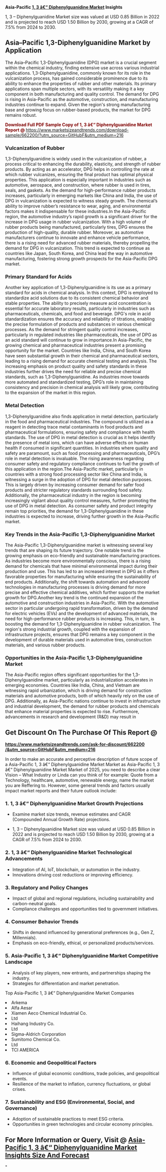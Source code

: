 <p><strong>Asia-Pacific&nbsp;<a href=""https://www.marketsizeandtrends.com/download-sample/662200/&amp;utm_source=GitHubF&amp;utm_medium=216"">1, 3 â€“ Diphenylguanidine Market</a> Insights</strong></p><p>1, 3 – Diphenylguanidine Market size was valued at USD 0.85 Billion in 2022 and is projected to reach USD 1.50 Billion by 2030, growing at a CAGR of 7.5% from 2024 to 2030.</p><p><h2>Asia–Pacific 1,3-Diphenylguanidine Market by Application</h2>The Asia–Pacific 1,3-Diphenylguanidine (DPG) market is a crucial segment within the chemical industry, finding extensive use across various industrial applications. 1,3-Diphenylguanidine, commonly known for its role in the vulcanization process, has gained considerable prominence due to its ability to enhance the properties of rubber and other materials. Its primary applications span multiple sectors, with its versatility making it a key component in both manufacturing and quality control. The demand for DPG is rising in Asia-Pacific as the automotive, construction, and manufacturing industries continue to expand. Given the region's strong manufacturing base and growing focus on rubber-based products, the market for DPG remains robust.<p><strong><span style="color: #800000;">Download Full PDF Sample Copy of 1, 3 â€“ Diphenylguanidine Market Report @</span>&nbsp;</strong><a href="https://www.marketsizeandtrends.com/download-sample/662200/?utm_source=GitHubF&amp;utm_medium=216" target="_blank">https://www.marketsizeandtrends.com/download-sample/662200/?utm_source=GitHubF&amp;utm_medium=216</a></p><h3>Vulcanization of Rubber</h3>1,3-Diphenylguanidine is widely used in the vulcanization of rubber, a process critical to enhancing the durability, elasticity, and strength of rubber products. By acting as an accelerator, DPG helps in controlling the rate at which rubber vulcanizes, ensuring the final product has optimal physical properties. This application is especially important in industries such as automotive, aerospace, and construction, where rubber is used in tires, seals, and gaskets. As the demand for high-performance rubber products increases, particularly in emerging markets like China and India, the use of DPG in vulcanization is expected to witness steady growth. The chemical’s ability to improve rubber’s resistance to wear, aging, and environmental factors makes it indispensable for these industries.In the Asia-Pacific region, the automotive industry’s rapid growth is a significant driver for the increase in DPG usage in rubber vulcanization. With a high volume of rubber products being manufactured, particularly tires, DPG ensures the production of high-quality, durable rubber. Moreover, as automotive manufacturers continue to innovate and enhance vehicle performance, there is a rising need for advanced rubber materials, thereby propelling the demand for DPG in vulcanization. This trend is expected to continue as countries like Japan, South Korea, and China lead the way in automotive manufacturing, fostering strong growth prospects for the Asia-Pacific DPG market.<h3>Primary Standard for Acids</h3>Another key application of 1,3-Diphenylguanidine is its use as a primary standard for acids in chemical analysis. In this context, DPG is employed to standardize acid solutions due to its consistent chemical behavior and stable properties. The ability to precisely measure acid concentration is essential for accurate laboratory results, particularly in industries such as pharmaceuticals, chemicals, and food and beverage. DPG's role in acid standardization ensures the accuracy and reliability of titrations, enabling the precise formulation of products and substances in various chemical processes. As the demand for stringent quality control increases, particularly in regulated industries like pharmaceuticals, the use of DPG as an acid standard will continue to grow in importance.In Asia-Pacific, the growing chemical and pharmaceutical industries present a promising opportunity for the market. Countries like India, China, and South Korea have seen substantial growth in their chemical and pharmaceutical sectors, leading to a rising demand for accurate chemical testing and analysis. The increasing emphasis on product quality and safety standards in these industries further drives the need for reliable and precise chemical standards, such as 1,3-Diphenylguanidine. As industries move towards more automated and standardized testing, DPG’s role in maintaining consistency and precision in chemical analysis will likely grow, contributing to the expansion of the market in this region.<h3>Metal Detection</h3>1,3-Diphenylguanidine also finds application in metal detection, particularly in the food and pharmaceutical industries. The compound is utilized as a reagent in detecting trace metal contaminants in food products and pharmaceutical formulations, ensuring safety and compliance with health standards. The use of DPG in metal detection is crucial as it helps identify the presence of metal ions, which can have adverse effects on human health if consumed in significant quantities. In industries where quality and safety are paramount, such as food processing and pharmaceuticals, DPG’s role in metal detection is invaluable. The rising awareness regarding consumer safety and regulatory compliance continues to fuel the growth of this application in the region.The Asia-Pacific market, particularly in countries with a strong food processing sector like China and India, is witnessing a surge in the adoption of DPG for metal detection purposes. This is largely driven by increasing consumer demand for safer food products and stricter regulatory standards surrounding food safety. Additionally, the pharmaceutical industry in the region is becoming increasingly vigilant about quality control measures, further promoting the use of DPG in metal detection. As consumer safety and product integrity remain top priorities, the demand for 1,3-Diphenylguanidine in these industries is expected to increase, driving further growth in the Asia-Pacific market.<h3>Key Trends in the Asia-Pacific 1,3-Diphenylguanidine Market</h3>The Asia-Pacific 1,3-Diphenylguanidine market is witnessing several key trends that are shaping its future trajectory. One notable trend is the growing emphasis on eco-friendly and sustainable manufacturing practices. As industries become more environmentally conscious, there is a rising demand for chemicals that have minimal environmental impact during their production and use. This has led to an increased interest in DPG as it offers favorable properties for manufacturing while ensuring the sustainability of end products. Additionally, the shift towards automation and advanced technologies in manufacturing processes is driving demand for more precise and effective chemical additives, which further supports the market growth for DPG.Another key trend is the continued expansion of the automotive and construction industries in Asia-Pacific. With the automotive sector in particular undergoing rapid transformation, driven by the demand for electric vehicles (EVs) and the development of advanced materials, the need for high-performance rubber products is increasing. This, in turn, is boosting the demand for 1,3-Diphenylguanidine in rubber vulcanization. The region's strong industrial growth, coupled with the expansion of infrastructure projects, ensures that DPG remains a key component in the development of durable materials used in automotive tires, construction materials, and various rubber products.<h3>Opportunities in the Asia-Pacific 1,3-Diphenylguanidine Market</h3>The Asia-Pacific region offers significant opportunities for the 1,3-Diphenylguanidine market, particularly as industrialization accelerates in emerging economies. Countries like India, China, and Vietnam are witnessing rapid urbanization, which is driving demand for construction materials and automotive products, both of which heavily rely on the use of DPG. Additionally, as Asia-Pacific nations continue to invest in infrastructure and industrial development, the demand for rubber products and chemicals that enhance material properties is expected to rise. Furthermore, advancements in research and development (R&D) may result in</p><h2><strong>Get Discount On The Purchase Of This Report @&nbsp;</strong></h2><p><strong><a href=""https://www.marketsizeandtrends.com/ask-for-discount/662200/&amp;utm_source=GitHubF&amp;utm_medium=216"" target=""_blank"">https://www.marketsizeandtrends.com/ask-for-discount/662200<br />/&amp;utm_source=GitHubF&amp;utm_medium=216</a></strong></p><p>In order to make an accurate and perceptive description of future scope of a Asia-Pacific&nbsp;1, 3 â€“ Diphenylguanidine Market Market as Asia-Pacific&nbsp;1, 3 â€“ Diphenylguanidine Market Market of 2025, you need to describe a clear Vision &ndash; What Industry or Linda can you think of for example: Quote from a Technology, healthcare, automotive, renewable energy, name the market you are Reffering to. However, some general trends and factors usually impact market reports and their future outlook include:</p><h3>1.&nbsp;<strong>1, 3 â€“ Diphenylguanidine Market Growth Projections</strong></h3><ul><li>Examine market size trends, revenue estimates and CAGR (Compounded Annual Growth Rate) projections.</li><li><p>1, 3 – Diphenylguanidine Market size was valued at USD 0.85 Billion in 2022 and is projected to reach USD 1.50 Billion by 2030, growing at a CAGR of 7.5% from 2024 to 2030.</p></li></ul><h3>2.&nbsp;<strong>1, 3 â€“ Diphenylguanidine Market Technological Advancements</strong></h3><ul><li>Integration of AI, IoT, blockchain, or automation in the industry.</li><li>Innovations driving cost reductions or improving efficiency.</li></ul><h3>3.&nbsp;<strong>Regulatory and Policy Changes</strong></h3><ul><li>Impact of global and regional regulations, including sustainability and carbon-neutral goals.</li><li>Compliance challenges and opportunities tied to government initiatives.</li></ul><h3>4.&nbsp;<strong>Consumer Behavior Trends</strong></h3><ul><li>Shifts in demand influenced by generational preferences (e.g., Gen Z, Millennials).</li><li>Emphasis on eco-friendly, ethical, or personalized products/services.</li></ul><h3>5.&nbsp;<strong>Asia-Pacific 1, 3 â€“ Diphenylguanidine Market Competitive Landscape</strong></h3><ul><li>Analysis of key players, new entrants, and partnerships shaping the industry.</li><li>Strategies for differentiation and market penetration.</li></ul><p data-pm-slice=""1 1 []"">Top Asia-Pacific 1, 3 â€“ Diphenylguanidine Market Companies</p><div data-test-id=""""><p><li>Arkema</li><li> Alfa Aesar</li><li> Xiamen Aeco Chemical Industrial Co.</li><li>Ltd</li><li> Haihang Industry Co.</li><li> Ltd</li><li> Sigma-Aldrich Corporation</li><li> Sumitomo Chemical Co.</li><li> Ltd</li><li> TCI AMERICA</li></p></div><h3>6.&nbsp;<strong>Economic and Geopolitical Factors</strong></h3><ul><li>Influence of global economic conditions, trade policies, and geopolitical events.</li><li>Resilience of the market to inflation, currency fluctuations, or global crises.</li></ul><h3>7.&nbsp;<strong>Sustainability and ESG (Environmental, Social, and Governance)</strong></h3><ul><li>Adoption of sustainable practices to meet ESG criteria.</li><li>Opportunities in green technologies and circular economy principles.</li></ul><h2><strong>For More Information or Query, Visit @&nbsp;</strong><a href=""https://www.verifiedmarketreports.com/product/1-3-diphenylguanidine-market/"" target=""_blank"">Asia-Pacific 1, 3 â€“ Diphenylguanidine Market Insights Size And Forecast</a></h2>"
